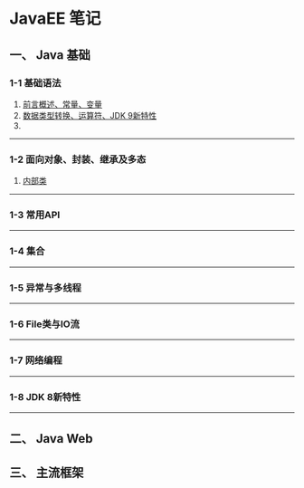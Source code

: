 # JavaEE 笔记

## 一、 Java 基础

### 1-1 基础语法

1.  [前言概述、常量、变量](.\JavaEE\JavaBase\01_前言概述_常量_变量.md)
2.  [数据类型转换、运算符、JDK 9新特性](.\JavaEE\JavaBase\02_数据类型转换_运算符_JDK9新特性.md)
3.  []()

-------------
### 1-2 面向对象、封装、继承及多态

1. [内部类]()

-------------
### 1-3 常用API

-------------
### 1-4 集合

-------------
### 1-5 异常与多线程

-------------
### 1-6 File类与IO流

-------------
### 1-7 网络编程

-------------
### 1-8 JDK 8新特性

-------------

## 二、 Java Web



## 三、 主流框架
